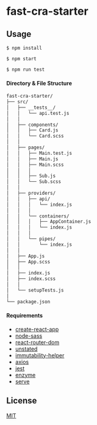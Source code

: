 # fast-cra-starter

## Usage

```
$ npm install

$ npm start

$ npm run test
```

#### Directory & File Structure

```bash
fast-cra-starter/
├── src/
│   ├── __tests__/
│   │   └── api.test.js 
│   │
│   ├── components/
│   │   ├── Card.js
│   │   └── Card.scss
│   │
│   ├── pages/
│   │   ├── Main.test.js
│   │   ├── Main.js
│   │   ├── Main.scss
│   │   │
│   │   ├── Sub.js
│   │   └── Sub.scss
│   │
│   ├── providers/
│   │   ├── api/
│   │   │   └── index.js
│   │   │
│   │   └── containers/
│   │   │   ├── AppContainer.js
│   │   │   └── index.js
│   │   │
│   │   └── pipes/
│   │       └── index.js
│   │
│   ├── App.js
│   ├── App.scss
│   │
│   ├── index.js
│   ├── index.scss
│   │
│   └── setupTests.js
│
└── package.json
```

#### Requirements

- [create-react-app](https://github.com/facebook/create-react-app)
- [node-sass](https://github.com/sass/node-sass)
- [react-router-dom](https://www.npmjs.com/package/react-router-dom)
- [unstated](https://github.com/jamiebuilds/unstated)
- [immutability-helper](https://github.com/kolodny/immutability-helper)
- [axios](https://github.com/axios/axios)
- [jest](https://github.com/facebook/jest)
- [enzyme](https://github.com/airbnb/enzyme)
- [serve](https://github.com/zeit/serve)

## License
[MIT](LICENSE)